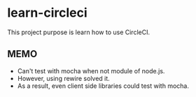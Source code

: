 # learn-circleci
This project purpose is learn how to use CircleCI.

## MEMO
- Can't test with mocha when not module of node.js.
- However, using rewire solved it.
- As a result, even client side libraries could test with mocha.
